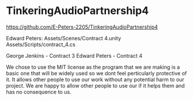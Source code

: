 # TinkeringAudioPartnership4

https://github.com/E-Peters-2205/TinkeringAudioPartnership4

Edward Peters:
Assets/Scenes/Contract 4.unity
Assets/Scripts/contract_4.cs

George Jenkins - Contract 3
Edward Peters - Contract 4

We chose to use the MIT license as the program that we are making is a basic one that will be widely used so we dont feel perticularly protective of it. It allows other people to use our work without any potential harm to our project. We are happy to allow other people to use our if it helps them and has no consequence to us.
